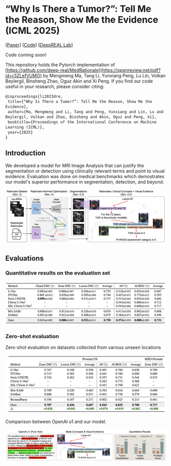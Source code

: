 # “Why Is There a Tumor?”: Tell Me the Reason, Show Me the Evidence (ICML 2025)

[[Paper](https://openreview.net/pdf?id=r3ZLefVUMO)] [[Code](https://github.com/deep-real/MedRationale)] [[DeepREAL Lab](https://deep-real.github.io/)]

Code coming soon!

This repository holds the Pytorch implementation of  [https://github.com/deep-real/MedRationale](https://openreview.net/pdf?id=r3ZLefVUMO) by Mengmeng Ma, Tang Li, Yunxiang Peng, Lu Lin, Volkan Beylergil, Binsheng Zhao, Oguz Akin and Xi Peng.
If you find our code useful in your research, please consider citing:

```
@inproceedings{li2023dre,
 title={“Why Is There a Tumor?”: Tell Me the Reason, Show Me the Evidence},
 author={Ma, Mengmeng and Li, Tang and Peng, Yunxiang and Lin, Lu and Beylergil, Volkan and Zhao, Binsheng and Akin, Oguz and Peng, Xi},
 booktitle={Proceedings of the International Conference on Machine Learning (ICML)},
 year={2025}
}
```

## Introduction
We developed a model for MRI Image Analysis that can justify the segmentation or detection using clinically relevant terms and point to visual evidence. Evaluation was done on medical benchmarks which demostrates our model's superior performance in segmentation, detection, and beyond.

![method](figures/overview.png)


## Evaluations
### Quantitative results on the evaluation set
![evaluation](figures/evaluation_1.png)

### Zero-shot evaluation
Zero-shot evaluation on datasets collected from various unseen locations

![evaluation](figures/evaluation_zeroshot.png)

Comparison between OpenAI o1 and our model.

![evaluation](figures/OpenAI.png)
